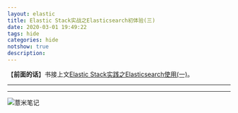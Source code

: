 ```yaml
---
layout: elastic
title: Elastic Stack实战之Elasticsearch初体验(三)
date: 2020-03-01 19:49:22
tags: hide
categories: hide
notshow: true
description: 
---
```


【**前面的话**】书接上文[Elastic Stack实践之Elasticsearch使用(一)](https://eelve.com/archives/elasticsearch01)。

---

---

![薏米笔记](https://image.eelve.com/eblog/eblog-b269767ff45b4e01a1c380e38898c1c0.png)
